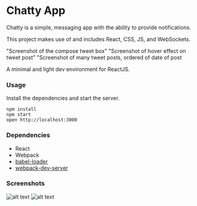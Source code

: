 Chatty App
=====================

Chatty is a simple, messaging app with the ability to provide notifications.

This project makes use of and includes React, CSS, JS, and WebSockets.

"Screenshot of the compose tweet box" "Screenshot of hover effect on tweet post" "Screenshot of many tweet posts, ordered of date of post


A minimal and light dev environment for ReactJS.

### Usage

Install the dependencies and start the server.

```
npm install
npm start
open http://localhost:3000
```

### Dependencies

* React
* Webpack
* [babel-loader](https://github.com/babel/babel-loader)
* [webpack-dev-server](https://github.com/webpack/webpack-dev-server)


### Screenshots

![alt text]()
![alt text]()
